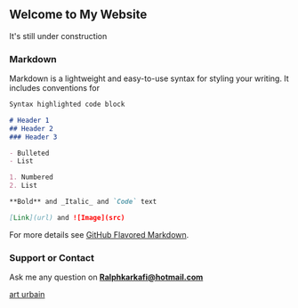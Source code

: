 ## Welcome to My Website

It's still under construction

### Markdown

Markdown is a lightweight and easy-to-use syntax for styling your writing. It includes conventions for

```markdown
Syntax highlighted code block

# Header 1
## Header 2
### Header 3

- Bulleted
- List

1. Numbered
2. List

**Bold** and _Italic_ and `Code` text

[Link](url) and ![Image](src)
```

For more details see [GitHub Flavored Markdown](https://guides.github.com/features/mastering-markdown/).


### Support or Contact

Ask me any question on **Ralphkarkafi@hotmail.com** 



[art urbain](https://images-na.ssl-images-amazon.com/images/I/91-zVXoyhnL.jpg)
